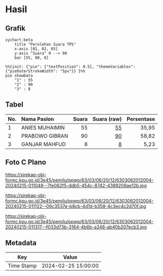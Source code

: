# Hasil

## Grafik

```mermaid
xychart-beta
    title "Perolehan Suara TPS"
    x-axis [01, 02, 03]
    y-axis "Suara" 0 --> 90
    bar [55, 90, 8]
```

```mermaid
%%{init: {"pie": {"textPosition": 0.5}, "themeVariables": {"pieOuterStrokeWidth": "5px"}} }%%
pie showData
    "1" : 55
    "2" : 90
    "3" : 8
```

## Tabel

| No. | Nama Paslon    | Suara | Suara (raw) | Persentase |
|:--- |:-------------- | -----:| -----------:| ----------:|
| 1   | ANIES MUHAIMIN | 55    | [55][p-1]   | 35,95      |
| 2   | PRABOWO GIBRAN | 90    | [90][p-2]   | 58,82      |
| 3   | GANJAR MAHFUD  | 8     | [8][p-3]    | 5,23       |


[p-1]: https://github.com/gigit-pemilu/pemilu-2024/blob/main/pilpres/hitung-suara/sub/63-kalimantan-selatan/sub/03-banjar/sub/06-karang-intan/sub/2012-sungai-asam/sub/004-tps/sub/paslon-1.txt
[p-2]: https://github.com/gigit-pemilu/pemilu-2024/blob/main/pilpres/hitung-suara/sub/63-kalimantan-selatan/sub/03-banjar/sub/06-karang-intan/sub/2012-sungai-asam/sub/004-tps/sub/paslon-2.txt
[p-3]: https://github.com/gigit-pemilu/pemilu-2024/blob/main/pilpres/hitung-suara/sub/63-kalimantan-selatan/sub/03-banjar/sub/06-karang-intan/sub/2012-sungai-asam/sub/004-tps/sub/paslon-3.txt

## Foto C Plano

https://sirekap-obj-formc.kpu.go.id/3e45/pemilu/ppwp/63/03/06/20/12/6303062012004-20240215-011048--7fe082f5-ddb5-454c-8742-4389208ae12b.jpg

https://sirekap-obj-formc.kpu.go.id/3e45/pemilu/ppwp/63/03/06/20/12/6303062012004-20240215-011122--09c3537e-b8cb-4d1d-b358-4c3ec4c2d70f.jpg

https://sirekap-obj-formc.kpu.go.id/3e45/pemilu/ppwp/63/03/06/20/12/6303062012004-20240215-011317--f033d73b-3164-4b6b-a248-ab40b207ecb3.jpg


## Metadata

| Key        | Value               |
| ---------- | ------------------- |
| Time Stamp | 2024-02-25 15:00:00 |



